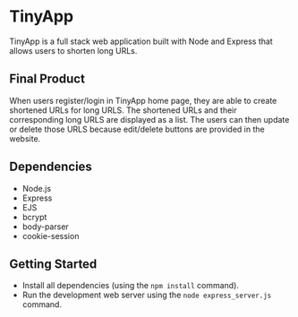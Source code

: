 # TinyApp
TinyApp is a full stack web application built with Node and Express  that allows users to shorten long URLs.

## Final Product

When users register/login in TinyApp home page, they are able to create shortened URLs for long URLS. The shortened URLs and their corresponding long URLS are displayed as a list. The users can then update or delete those URLS because edit/delete buttons are provided in the website.

## Dependencies

- Node.js
- Express
- EJS
- bcrypt
- body-parser
- cookie-session

## Getting Started

- Install all dependencies (using the `npm install` command).
- Run the development web server using the `node express_server.js` command.